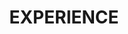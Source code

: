 ---
title: EXPERIENCE
experiences:
    -   start: 2022 - current
        title: Chief Technology Officer
        link: https://www.yxala.com
        company: YXALA (CAIRN S.A.R.L)
        location: Luxembourg, Luxembourg
        description: Creation of <b>YXALA</b>, a multi-platform solution permitting to store, index and search any personal information under full privacy. Use of cutting-edge technologies, including an innovative <b>search engine</b>, <b>blind AI</b> and <b>end-to-end encryption</b>.
                    
    -   start: 2021 - 2022
        company: CAIRN S.A.R.L
        title: Software Manager
        link: https://www.cairn.lu
        location: Luxembourg, Luxembourg
        description: Imagining the <b>future of the privacy</b> by creating a platform permitting to store any personal and private information in a secure way using an innovative zero-knowledge and end-to-end encrypted solution.

    -   start: 2017 - 2021
        company: INVERTO
        title: HTS-DBS, High Throughput Satellite Data Broadcast System
        link: https://artes.esa.int/projects/htsdbs
        location: Gonderange, Luxembourg
        description: <b>ESA project</b> realized in collaboration with SES and University of Luxembourg. Responsible for designing the architecture and realize the implementation of a CDN for <b>Edge caching over Satellite</b>. The main task includes the implementation of a high performance and reliable unidirectional file transfer protocol exploiting broadcast capabilities of satellites.

    -   start: 2016 - 2017
        company: INVERTO
        title: Low latency video transcoder
        link: https://youtu.be/AM-EmW0dr-A
        location: Wecker, Luxembourg
        description: Real-time H264/HEVC <b>video transcoder</b> for medical application using hardware accelerated image processing (OpenCL, OpenGL, Intel Quick Sync, WebRTC). Cross-platform video player for mobile and PC implementing high quality image rendering based on <b>GPU</b> acceleration.

    -   start: 2010 - 2016
        company: INVERTO
        title: WebKit for Smart TV
        link: https://www.digitaltvnews.net/?p=10566
        location: Wecker, Luxembourg
        description: Development of <b>Hybrid broadcast broadband TV</b> (HbbTV) web engine based on <b>WebKit</b> for Set-Top-Box. Implementation of HTML5 video player, DRM and Smart TV portals. Optimization of image decoders for sh4 processor. Development of linux graphics driver for ST40 chipset to accelerate web browser rendering. 


---
